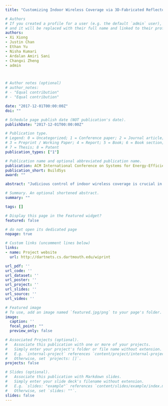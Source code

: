 ```yaml
---
title: "Customizing Indoor Wireless Coverage via 3D-Fabricated Reflectors"

# Authors
# If you created a profile for a user (e.g. the default `admin` user), write the username (folder name) here 
# and it will be replaced with their full name and linked to their profile.
authors:
- Xi Xiong 
- Justin Chan 
- Ethan Yu 
- Nisha Kumari 
- Ardalan Amiri Sani 
- Changxi Zheng 
- admin



# Author notes (optional)
# author_notes:
# - "Equal contribution"
# - "Equal contribution"

date: "2017-12-01T00:00:00Z"
doi: ""

# Schedule page publish date (NOT publication's date).
publishDate: "2017-12-01T00:00:00Z"

# Publication type.
# Legend: 0 = Uncategorized; 1 = Conference paper; 2 = Journal article;
# 3 = Preprint / Working Paper; 4 = Report; 5 = Book; 6 = Book section;
# 7 = Thesis; 8 = Patent
publication_types: ["1"]

# Publication name and optional abbreviated publication name.
publication: ACM International Conference on Systems for Energy-Efficient Built Environments (BuildSys), 2017.
publication_short: BuildSys
award: ""

abstract: "Judicious control of indoor wireless coverage is crucial in built environments. It enhances signal reception, reduces harmful interference, and raises the barrier for malicious attackers. Existing methods are either costly, vulnerable to attacks, or hard to configure. We present a low-cost, secure, and easy-to-configure approach that uses an easily-accessible, 3D-fabricated reflector to customize wireless coverage. With input on coarse-grained environment setting and preferred coverage (e.g., areas with signals to be strengthened or weakened), the system computes an optimized reflector shape tailored to the given environment. The user simply 3D prints the reflector and places it around a Wi-Fi access point to realize the target coverage. We conduct experiments to examine the efficacy and limits of optimized reflectors in different indoor settings. Results show that optimized reflectors coexist with a variety of Wi-Fi APs and correctly weaken or enhance signals in target areas by up to 10 or 6 dB, resulting to throughput changes by up to -63.3% or 55.1%."

# Summary. An optional shortened abstract.
summary: ""

tags: []

# Display this page in the Featured widget?
featured: false

# do not open its dedicated page
nopage: true

# Custom links (uncomment lines below)
links:
- name: Project website
  url: http://dartnets.cs.dartmouth.edu/wiprint

url_pdf: ''
url_code: ''
url_dataset: ''
url_poster: ''
url_project: ''
url_slides: ''
url_source: ''
url_video: ''

# Featured image
# To use, add an image named `featured.jpg/png` to your page's folder. 
image:
  caption: ''
  focal_point: ""
  preview_only: false

# Associated Projects (optional).
#   Associate this publication with one or more of your projects.
#   Simply enter your project's folder or file name without extension.
#   E.g. `internal-project` references `content/project/internal-project/index.md`.
#   Otherwise, set `projects: []`.
projects: false

# Slides (optional).
#   Associate this publication with Markdown slides.
#   Simply enter your slide deck's filename without extension.
#   E.g. `slides: "example"` references `content/slides/example/index.md`.
#   Otherwise, set `slides: ""`.
slides: false
---
```


